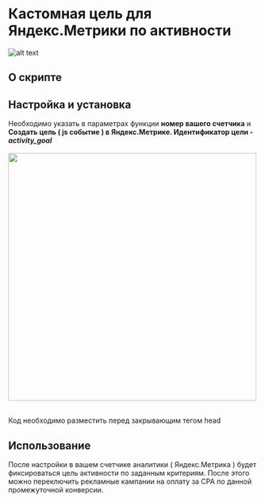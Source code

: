 # Кастомная цель для Яндекс.Метрики по активности

![alt text](https://i.ibb.co/QjsTLRt/main.jpg)

## О скрипте


## Настройка и установка

Необходимо указать в параметрах функции **номер вашего счетчика** и **Создать цель ( js событие ) в Яндекс.Метрике. Идентификатор цели - *activity_goal***
<br><br><img src="https://i.ibb.co/1Zbmr4B/goal.jpg" width="500"/>

<br>Код необходимо разместить перед закрывающим тегом head

## Использование

После настройки в вашем счетчике аналитики ( Яндекс.Метрика ) будет фиксироваться цель активности по заданным критериям. После этого можно переключить рекламные кампании на оплату за CPA по данной промежуточной конверсии.

